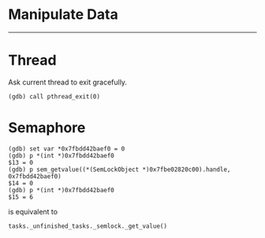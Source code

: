 # Manipulate Data
-------------

# Thread

Ask current thread to exit gracefully. 

```
(gdb) call pthread_exit(0)

```


# Semaphore

```
(gdb) set var *0x7fbdd42baef0 = 0
(gdb) p *(int *)0x7fbdd42baef0
$13 = 0
(gdb) p sem_getvalue((*(SemLockObject *)0x7fbe02820c00).handle, 0x7fbdd42baef0)
$14 = 0
(gdb) p *(int *)0x7fbdd42baef0
$15 = 6

```

is equivalent to 

```
tasks._unfinished_tasks._semlock._get_value()

```
